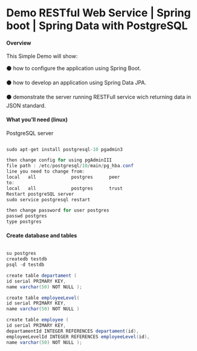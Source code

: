 Demo RESTful Web Service | Spring boot | Spring Data with PostgreSQL
=======
#### Overview
This Simple Demo will show:

⚫ how to configure the application using Spring Boot.

⚫ how to develop an application using Spring Data JPA. 

⚫ demonstrate the server running RESTFull service wich returning data in JSON standard.

#### What you’ll need (linux)
PostgreSQL server

```java

sudo apt-get install postgresql-10 pgadmin3

then change config for using pgAdminIII
file path : /etc/postgresql/10/main/pg_hba.conf
line you need to change from: 
local   all             postgres      peer
to:
local   all             postgres      trust
Restart postgreSQL server
sudo service postgresql restart

then change password for user postgres
passwd postgres
type postgres

```
#### Create database and tables
```java

su postgres
createdb testdb
psql -d testdb

create table departament ( 
id serial PRIMARY KEY, 
name varchar(50) NOT NULL );

create table employeeLevel(
id serial PRIMARY KEY,
name varchar(50) NOT NULL )

create table employee ( 
id serial PRIMARY KEY, 
departamentId INTEGER REFERENCES departament(id),
employeeLevelId INTEGER REFERENCES employeeLevel(id),
name varchar(50) NOT NULL );

```


